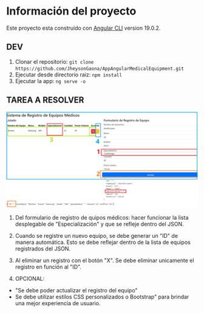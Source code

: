 # Información del proyecto

Este proyecto esta construido con [Angular CLI](https://github.com/angular/angular-cli) version 19.0.2.

## DEV

1. Clonar el repositorio: ```git clone https://github.com/JheysonGaona/AppAngularMedicalEquipment.git```
2. Ejecutar desde directorio raiz: ```npm install```
3. Ejecutar la app: ```ng serve -o```


## TAREA A RESOLVER

![Descripcion visual de los pasos a realizar](images/Tarea.png)

1) Del formulario de registro de quipos médicos: hacer funcionar la lista desplegable de "Especialización"
	y que se refleje dentro del JSON.

2) Cuando se registre un nuevo equipo, se debe generar un "ID" de manera automática. Esto se debe reflejar
	dentro de la lista de equipos registrados del JSON.

3) Al eliminar un registro con el botón "X". Se debe eliminar unicamente el registro en función al "ID".

4) OPCIONAL:
* "Se debe poder actualizar el registro del equipo"
* Se debe utilizar estilos CSS personalizados o Bootstrap" para brindar una mejor experiencia de usuario.
